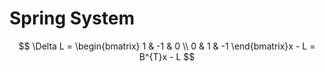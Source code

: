 # Spring System

$$
\Delta L = \begin{bmatrix} 1 & -1 & 0 \\ 0 & 1 & -1 \end{bmatrix}x - L = B^{T}x - L
$$
